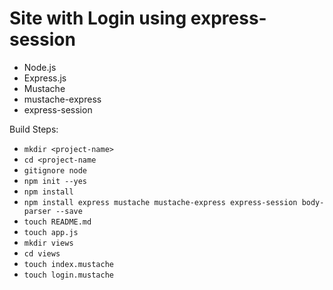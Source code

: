 # Site with Login using express-session

- Node.js
- Express.js
- Mustache
- mustache-express
- express-session

Build Steps:
- `mkdir <project-name>`
- `cd <project-name`
- `gitignore node`
- `npm init --yes`
- `npm install`
- `npm install express mustache mustache-express express-session body-parser --save`
- `touch README.md`
- `touch app.js`
- `mkdir views`
- `cd views`
- `touch index.mustache`
- `touch login.mustache`
